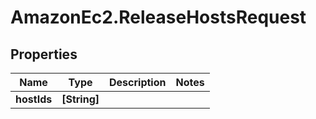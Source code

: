# AmazonEc2.ReleaseHostsRequest

## Properties

Name | Type | Description | Notes
------------ | ------------- | ------------- | -------------
**hostIds** | **[String]** |  | 


